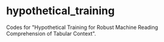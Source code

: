 # hypothetical_training
Codes for "Hypothetical Training for Robust Machine Reading Comprehension of Tabular Context".
